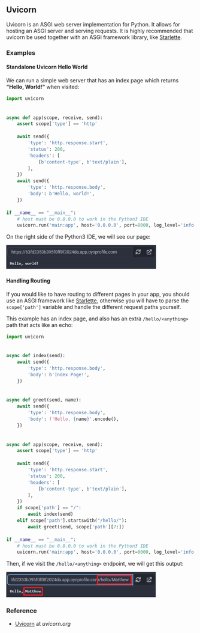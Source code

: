 ## Uvicorn

Uvicorn is an ASGI web server implementation for Python. It allows for hosting an ASGI server and serving requests. It is highly recommended that uvicorn be used together with an ASGI framework library, like [Starlette](../starlette).

### Examples

#### Standalone Uvicorn Hello World

We can run a simple web server that has an index page which returns **"Hello, World!"** when visited:

```python
import uvicorn


async def app(scope, receive, send):
    assert scope['type'] == 'http'

    await send({
        'type': 'http.response.start',
        'status': 200,
        'headers': [
            [b'content-type', b'text/plain'],
        ],
    })
    await send({
        'type': 'http.response.body',
        'body': b'Hello, world!',
    })

if __name__ == "__main__":
    # host must be 0.0.0.0 to work in the Python3 IDE
    uvicorn.run('main:app', host='0.0.0.0', port=8000, log_level='info')
```

On the right side of the Python3 IDE, we will see our page:

<img src="../../assets/img/uvicorn-helloworld.png" width="400px"/>

#### Handling Routing

If you would like to have routing to different pages in your app, you should use an ASGI framework like [Starlette](../starlette/), otherwise you will have to parse the `scope['path']` variable and handle the different request paths yourself.

This example has an index page, and also has an extra `/hello/<anything>` path that acts like an echo:

```python
import uvicorn


async def index(send):
    await send({
        'type': 'http.response.body',
        'body': b'Index Page!',
    })


async def greet(send, name):
    await send({
        'type': 'http.response.body',
        'body': f'Hello, {name}'.encode(),
    })


async def app(scope, receive, send):
    assert scope['type'] == 'http'

    await send({
        'type': 'http.response.start',
        'status': 200,
        'headers': [
            [b'content-type', b'text/plain'],
        ],
    })
    if scope['path'] == "/":
        await index(send)
    elif scope['path'].startswith("/hello/"):
        await greet(send, scope['path'][7:])

if __name__ == "__main__":
    # host must be 0.0.0.0 to work in the Python3 IDE
    uvicorn.run('main:app', host='0.0.0.0', port=8000, log_level='info')
```

Then, if we visit the `/hello/<anything>` endpoint, we will get this output:

<img src="../../assets/img/uvicorn-routing.png" width="400px"/>

### Reference

-   [Uvicorn](https://www.uvicorn.org/) at _uvicorn.org_
